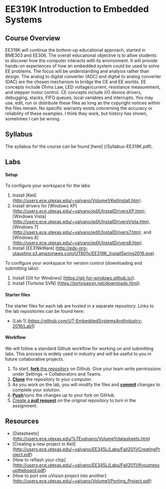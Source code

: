 # EE319K Introduction to Embedded Systems

## Course Overview
EE319K will continue the bottom-up educational approach, started in BME303 and EE306. The overall educational objective is to allow students to discover how the computer interacts with its environment. It will provide hands-on experiences of how an embedded system could be used to solve EE problems. The focus will be understanding and analysis rather than design. The analog to digital converter (ADC) and digital to analog converter (DAC) are the chosen mechanism to bridge the CE and EE worlds. EE concepts include Ohms Law, LED voltage/current, resistance measurement, and stepper motor control. CE concepts include I/O device drivers, debugging, stacks, FIFO queues, local variables and interrupts.  You may use, edit, run or distribute these files as long as the copyright notices within the files remain. No specific warranty exists concerning the accuracy or reliability of these examples. I think they work, but history has shown, sometimes I can be wrong. 

## Syllabus
The syllabus for the course can be found [here] (/Syllabus-EE319K.pdf).

## Labs
#### Setup
To configure your workspace for the labs:

1. Install [Keil] (http://users.ece.utexas.edu/~valvano/Volume1/KeilInstall.htm).
2. Install drivers for [Windows XP] (http://users.ece.utexas.edu/~valvano/edX/InstallDriversXP.htm), [Windows Vista] (http://users.ece.utexas.edu/~valvano/edX/InstallDriversVista.htm), [Windows 7] (http://users.ece.utexas.edu/~valvano/edX/InstallDrivers7.htm), and [Windows 8] (http://users.ece.utexas.edu/~valvano/edX/InstallDrivers8.htm).
3. Install [EE319kWare] (http://edx-org-utaustinx.s3.amazonaws.com/UT601x/EE319K_InstallSpring2016.exe).

To configure your workspace for version control (downloading and submitting labs):

1. Install [Git for Windows] (https://git-for-windows.github.io/).
2. Install [Tortoise SVN] (https://tortoisesvn.net/downloads.html).

#### Starter files
The starter files for each lab are hosted in a separate repository. Links to the lab repositories can be found here:

* [Lab 1] (https://github.com/UT-EmbeddedSystemsAndIndustry-2016/Lab1)

#### Workflow
We will follow a standard Github workflow for working on and submitting labs. This process is widely used in industry and will be useful to you in future collaborative projects.

1. To start, [**fork** the repository][forking] on Github. Give your team write permissions under Settings -> Collaborators and Teams.
1. [**Clone**][ref-clone] the repository to your computer.
1. As you work on the lab, you will modify the files and [**commit**][ref-commit] changes to complete your solution.
1. [**Push**][ref-push]/sync the changes up to your fork on GitHub.
1. [Create a **pull request**][pull-request] on the original repository to turn in the assignment.

## Resources
* [Datasheets] (http://users.ece.utexas.edu/%7Evalvano/Volume1/datasheets.htm)
* [Creating a new project in Keil] (http://users.ece.utexas.edu/~valvano/EE345L/Labs/Fall2011/CreatingProject.pdf)
* [How to reflash your chip] (http://users.ece.utexas.edu/~valvano/EE345L/Labs/Fall2011/Ifyoumessuptheboard.pdf)
* [How to port one uVision project into another] (http://users.ece.utexas.edu/~valvano/Volume1/Porting_Project.pdf)

<!-- Links -->
[forking]: https://guides.github.com/activities/forking/
[ref-clone]: http://gitref.org/creating/#clone
[ref-commit]: http://gitref.org/basic/#commit
[ref-push]: http://gitref.org/remotes/#push
[pull-request]: https://help.github.com/articles/creating-a-pull-request
[raw]: https://raw.githubusercontent.com/education/guide/master/docs/forks.md
